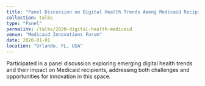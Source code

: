 ```yaml
---
title: "Panel Discussion on Digital Health Trends Among Medicaid Recipients"
collection: talks
type: "Panel"
permalink: /talks/2020-digital-health-medicaid
venue: "Medicaid Innovations Forum"
date: 2020-01-01
location: "Orlando, FL, USA"
---
```


Participated in a panel discussion exploring emerging digital health trends and their impact on Medicaid recipients, addressing both challenges and opportunities for innovation in this space.

